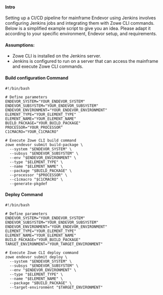 #### Intro
Setting up a CI/CD pipeline for mainframe Endevor using Jenkins involves configuring Jenkins jobs and integrating them with Zowe CLI commands. Below is a simplified example script to give you an idea. Please adapt it according to your specific environment, Endevor setup, and requirements.

#### Assumptions:
* Zowe CLI is installed on the Jenkins server.
* Jenkins is configured to run on a server that can access the mainframe and execute Zowe CLI commands.

#### Build configuration Command
```
#!/bin/bash

# Define parameters
ENDEVOR_SYSTEM="YOUR_ENDEVOR_SYSTEM"
ENDEVOR_SUBSYSTEM="YOUR_ENDEVOR_SUBSYSTEM"
ENDEVOR_ENVIRONMENT="YOUR_ENDEVOR_ENVIRONMENT"
ELEMENT_TYPE="YOUR_ELEMENT_TYPE"
ELEMENT_NAME="YOUR_ELEMENT_NAME"
BUILD_PACKAGE="YOUR_BUILD_PACKAGE"
PROCESSOR="YOUR_PROCESSOR"
C1CMACRO="YOUR_C1CMACRO"

# Execute Zowe CLI build command
zowe endevor submit build-package \
  --system "$ENDEVOR_SYSTEM" \
  --subsys "$ENDEVOR_SUBSYSTEM" \
  --env "$ENDEVOR_ENVIRONMENT" \
  --type "$ELEMENT_TYPE" \
  --name "$ELEMENT_NAME" \
  --package "$BUILD_PACKAGE" \
  --processor "$PROCESSOR" \
  --c1cmacro "$C1CMACRO" \
  --generate-pkgdef

```
#### Deploy Command
```
#!/bin/bash

# Define parameters
ENDEVOR_SYSTEM="YOUR_ENDEVOR_SYSTEM"
ENDEVOR_SUBSYSTEM="YOUR_ENDEVOR_SUBSYSTEM"
ENDEVOR_ENVIRONMENT="YOUR_ENDEVOR_ENVIRONMENT"
ELEMENT_TYPE="YOUR_ELEMENT_TYPE"
ELEMENT_NAME="YOUR_ELEMENT_NAME"
BUILD_PACKAGE="YOUR_BUILD_PACKAGE"
TARGET_ENVIRONMENT="YOUR_TARGET_ENVIRONMENT"

# Execute Zowe CLI deploy command
zowe endevor submit deploy \
  --system "$ENDEVOR_SYSTEM" \
  --subsys "$ENDEVOR_SUBSYSTEM" \
  --env "$ENDEVOR_ENVIRONMENT" \
  --type "$ELEMENT_TYPE" \
  --name "$ELEMENT_NAME" \
  --package "$BUILD_PACKAGE" \
  --target-environment "$TARGET_ENVIRONMENT"
```
